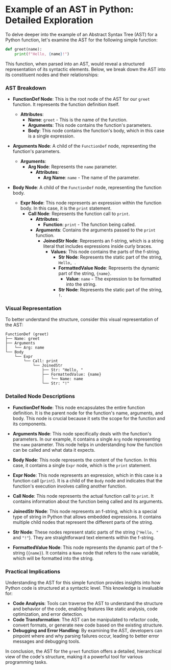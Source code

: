# Example of an AST in Python: Detailed Exploration

To delve deeper into the example of an Abstract Syntax Tree (AST) for a Python function, let's examine the AST for the following simple function:

```python
def greet(name):
    print(f"Hello, {name}!")
```

This function, when parsed into an AST, would reveal a structured representation of its syntactic elements. Below, we break down the AST into its constituent nodes and their relationships:

### AST Breakdown

- **FunctionDef Node**: This is the root node of the AST for our `greet` function. It represents the function definition itself.
  - **Attributes**:
    - **Name**: `greet` - This is the name of the function.
    - **Arguments**: This node contains the function's parameters.
    - **Body**: This node contains the function's body, which in this case is a single expression.

- **Arguments Node**: A child of the `FunctionDef` node, representing the function's parameters.
  - **Arguments**:
    - **Arg Node**: Represents the `name` parameter.
      - **Attributes**:
        - **Arg Name**: `name` - The name of the parameter.

- **Body Node**: A child of the `FunctionDef` node, representing the function body.
  - **Expr Node**: This node represents an expression within the function body. In this case, it is the `print` statement.
    - **Call Node**: Represents the function call to `print`.
      - **Attributes**:
        - **Function**: `print` - The function being called.
      - **Arguments**: Contains the arguments passed to the `print` function.
        - **JoinedStr Node**: Represents an f-string, which is a string literal that includes expressions inside curly braces.
          - **Values**: This node contains the parts of the f-string.
            - **Str Node**: Represents the static part of the string, `Hello, `.
            - **FormattedValue Node**: Represents the dynamic part of the string, `{name}`.
              - **Value**: `name` - The expression to be formatted into the string.
            - **Str Node**: Represents the static part of the string, `!`.

### Visual Representation

To better understand the structure, consider this visual representation of the AST:

```
FunctionDef (greet)
├── Name: greet
├── Arguments
│   └── Arg: name
└── Body
    └── Expr
        └── Call: print
            └── JoinedStr
                ├── Str: "Hello, "
                ├── FormattedValue: {name}
                │   └── Name: name
                └── Str: "!"
```

### Detailed Node Descriptions

- **FunctionDef Node**: This node encapsulates the entire function definition. It is the parent node for the function's name, arguments, and body. This node is crucial because it sets the scope for the function and its components.

- **Arguments Node**: This node specifically deals with the function's parameters. In our example, it contains a single `Arg` node representing the `name` parameter. This node helps in understanding how the function can be called and what data it expects.

- **Body Node**: This node represents the content of the function. In this case, it contains a single `Expr` node, which is the `print` statement.

- **Expr Node**: This node represents an expression, which in this case is a function call (`print`). It is a child of the `Body` node and indicates that the function's execution involves calling another function.

- **Call Node**: This node represents the actual function call to `print`. It contains information about the function being called and its arguments.

- **JoinedStr Node**: This node represents an f-string, which is a special type of string in Python that allows embedded expressions. It contains multiple child nodes that represent the different parts of the string.

- **Str Node**: These nodes represent static parts of the string (`"Hello, "` and `"!"`). They are straightforward text elements within the f-string.

- **FormattedValue Node**: This node represents the dynamic part of the f-string (`{name}`). It contains a `Name` node that refers to the `name` variable, which will be formatted into the string.

### Practical Implications

Understanding the AST for this simple function provides insights into how Python code is structured at a syntactic level. This knowledge is invaluable for:

- **Code Analysis**: Tools can traverse the AST to understand the structure and behavior of the code, enabling features like static analysis, code optimization, and error detection.
- **Code Transformation**: The AST can be manipulated to refactor code, convert formats, or generate new code based on the existing structure.
- **Debugging and Error Handling**: By examining the AST, developers can pinpoint where and why parsing failures occur, leading to better error messages and debugging tools.

In conclusion, the AST for the `greet` function offers a detailed, hierarchical view of the code's structure, making it a powerful tool for various programming tasks.